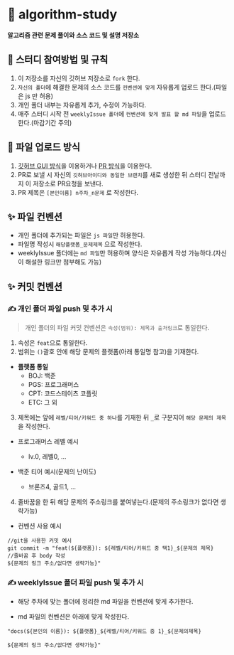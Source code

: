 # 🚀 algorithm-study
**알고리즘 관련 문제 풀이와 소스 코드 및 설명 저장소**

## 📌 스터디 참여방법 및 규칙

1. 이 저장소를 자신의 깃허브 저장소로 `fork` 한다.
2. `자신의 폴더`에 해결한 문제의 소스 코드를 `컨벤션에 맞게` 자유롭게 업로드 한다.(파일은 js 만 허용) 
3. 개인 폴더 내부는 자유롭게 추가, 수정이 가능하다.
4. 매주 스터디 시작 전 `weeklyIssue 폴더`에 `컨벤션에 맞게 발표 할 md 파일`을 업로드 한다.(마감기간 주의)

## 📌 파일 업로드 방식

1. [깃허브 GUI 방식](https://github.com/nincoding/algorithm-study/blob/main/docs/GUI%20%EB%B0%A9%EC%8B%9D%20%ED%8C%8C%EC%9D%BC%20%EC%97%85%EB%A1%9C%EB%93%9C.md)을 이용하거나 [PR 방식](https://github.com/nincoding/algorithm-study/blob/main/docs/PR%20%EB%B0%A9%EC%8B%9D%20%ED%8C%8C%EC%9D%BC%20%EC%97%85%EB%A1%9C%EB%93%9C.md)을 이용한다.
2. PR로 보낼 시 자신의  `깃허브아이디와 동일한 브랜치`를 새로 생성한 뒤 스터디 전날까지 이 저장소로 PR요청을 보낸다.
3. PR 제목은 `[본인이름] n주차_n문제` 로 작성한다.

## ✨ 파일 컨벤션 

- 개인 폴더에 추가되는 파일은 `js 파일`만 허용한다.
- 파일명 작성시 `해당플랫폼_문제제목` 으로 작성한다.
- weeklyIssue 폴더에는 `md 파일`만 허용하며 양식은 자유롭게 작성 가능하다.(자신이 해설한 링크만 첨부해도 가능)

## ✨ 커밋 컨벤션

### ✍ 개인 폴더 파일 push 및 추가 시

> 개인 폴더의 파일 커밋 컨벤션은 `속성(범위): 제목과 출처링크`로 통일한다.

1. 속성은 `feat`으로 통일한다.
2. 범위는 `()`괄호 안에 해당 문제의 플랫폼(아래 통일명 참고)을 기재한다.

- **플랫폼 통일**
  - BOJ: 백준
  - PGS: 프로그래머스
  - CPT: 코드스테이츠 코플릿
  - ETC: 그 외

3. 제목에는 앞에 `레벨/티어/키워드 중 하나`를 기재한 뒤 `_`로 구분지어 `해당 문제의 제목`을 작성한다.

- 프로그래머스 레벨 예시
  - lv.0, 레벨0, ...

- 백준 티어 예시(문제의 난이도)
  - 브론즈4, 골드1, ...

4. 줄바꿈을 한 뒤 해당 문제의 주소링크를 붙여넣는다.(문제의 주소링크가 없다면 생략가능)

- 컨벤션 사용 예시

```
//git을 사용한 커밋 예시
git commit -m "feat(${플랫폼}): ${레벨/티어/키워드 중 택1}_${문제의 제목}
//줄바꿈 후 body 작성
${문제의 링크 주소/없다면 생략가능}"

```

### ✍ weeklyIssue 폴더 파일 push 및 추가 시

- 해당 주차에 맞는 폴더에 정리한 md 파일을 컨벤션에 맞게 추가한다.

- md 파일의 컨벤션은 아래에 맞게 작성한다.

```
"docs(${본인의 이름}): ${플랫폼}_${레벨/티어/키워드 중 1}_${문제의제목}

${문제의 링크 주소/없다면 생략가능}"
```
